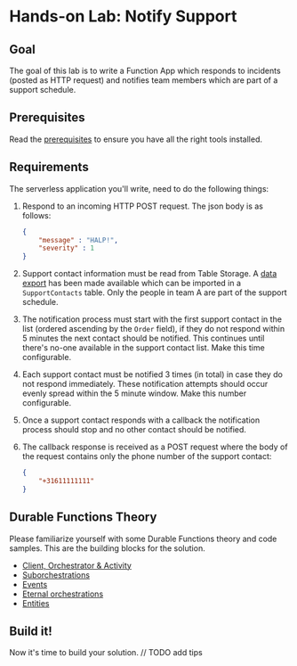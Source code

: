 # Hands-on Lab: Notify Support

## Goal

The goal of this lab is to write a Function App which responds to incidents (posted as HTTP request) and notifies team members which are part of a support schedule.

## Prerequisites

Read the [prerequisites](prerequisites.md) to ensure you have all the right tools installed.

## Requirements

The serverless application you'll write, need to do the following things:

1. Respond to an incoming HTTP POST request. The json body is as follows:

    ```json
    {
        "message" : "HALP!",
        "severity" : 1
    }
    ```

2. Support contact information must be read from Table Storage. A [data export](../data/SupportContacts.csv) has been made available which can be imported in a `SupportContacts` table. Only the people in team A are part of the support schedule.

3. The notification process must start with the first support contact in the list (ordered ascending by the `Order` field), if they do not respond within 5 minutes the next contact should be notified. This continues until there's no-one available in the support contact list. Make this time configurable.

4. Each support contact must be notified 3 times (in total) in case they do not respond immediately. These notification attempts should occur evenly spread within the 5 minute window. Make this number configurable.

5. Once a support contact responds with a callback the notification process should stop and no other contact should be notified.

6. The callback response is received as a POST request where the body of the request contains only the phone number of the support contact:

    ```json
    {
        "+31611111111"
    }
    ```

## Durable Functions Theory

Please familiarize yourself with some Durable Functions theory and code samples. This are the building blocks for the solution.

- [Client, Orchestrator & Activity](durablefunctions.md)
- [Suborchestrations](suborchestrations.md)
- [Events](events.md)
- [Eternal orchestrations](eternalorchestrations.md)
- [Entities](entities.md)

## Build it!

Now it's time to build your solution.
// TODO add tips
